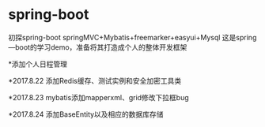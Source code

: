 # spring-boot
初探spring-boot
springMVC+Mybatis+freemarker+easyui+Mysql
这是spring—boot的学习demo，准备将其打造成个人的整体开发框架

*添加个人日程管理

*2017.8.22 添加Redis缓存、测试实例和安全加密工具类

*2017.8.23 mybatis添加mapperxml、grid修改下拉框bug

*2017.8.24 添加BaseEntity以及相应的数据库存储
